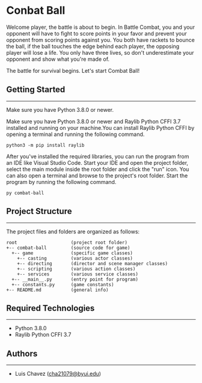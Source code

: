 # Conbat Ball
Welcome player, the battle is about to begin.  In Battle Combat, you and your opponent will have to fight to score points in your favor and prevent your opponent from scoring points against you. You both have rackets to bounce the ball, if the ball touches the edge behind each player, the opposing player will lose a life. You only have three lives, so don't underestimate your opponent and show what you're made of.

The battle for survival begins. Let's start Combat Ball!

## Getting Started
---
Make sure you have Python 3.8.0 or newer.

Make sure you have Python 3.8.0 or newer and Raylib Python CFFI 3.7 installed and running on your machine.You can install Raylib Python CFFI by opening a terminal and running the following command. 

```
python3 -m pip install raylib
```
After you've installed the required libraries, you can run the program from an IDE like Visual Studio Code. Start your IDE and open the project folder, select the main module inside the root folder and click the "run" icon. You can also open a terminal and browse to the project's root folder. Start the program by running the following command.

```
py combat-ball 
```

## Project Structure
---
The project files and folders are organized as follows:
```
root                    (project root folder)
+-- combat-ball         (source code for game)
  +-- game              (specific game classes)
    +-- casting         (various actor classes)
    +-- directing       (director and scene manager classes)
    +-- scripting       (various action classes)
    +-- services        (various service classes)
  +-- __main__.py       (entry point for program)
  +-- constants.py      (game constants)
+-- README.md           (general info)
```

## Required Technologies
---
* Python 3.8.0
* Raylib Python CFFI 3.7

## Authors
---
* Luis Chavez (cha21079@byui.edu)